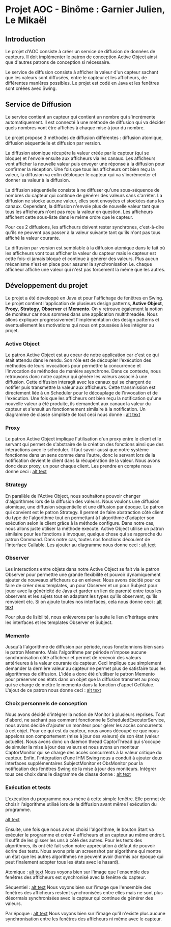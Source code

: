 # Projet AOC - Binôme : Garnier Julien, Le Mikaël

## Introduction
Le projet d'AOC consiste à créer un service de diffusion de données de capteurs. Il doit implémenter le patron de conception Active Object ainsi que d'autres patrons de conception si nécessaire.

Le service de diffusion consiste à afficher la valeur d'un capteur sachant que les valeurs sont diffusées, entre le capteur et les afficheurs, de différentes manières possibles. Le projet est codé en Java et les fenêtres sont créées avec Swing.

## Service de Diffusion
Le service contient un capteur qui contient un nombre qui s'incrémente automatiquement. Il est connecté à une méthode de diffusion qui va décider quels nombres vont être affichés à chaque mise à jour du nombre.

Le projet propose 3 méthodes de diffusion différentes : diffusion atomique, diffusion séquentielle et diffusion par version.

La diffusion atomique récupère la valeur créée par le capteur (qui se bloque) et l'envoie ensuite aux afficheurs via les canaux. Les afficheurs vont afficher la nouvelle valeur puis envoyer une réponse à la diffusion pour confirmer la réception. Une fois que tous les afficheurs ont bien reçu la valeur, la diffusion va enfin débloquer le capteur qui va s'incrémenter et donner sa valeur à la diffusion.

La diffusion séquentielle consiste à ne diffuser qu'une sous-séquence de nombres du capteur qui continue de générer des valeurs sans s'arrêter. La diffusion ne stocke aucune valeur, elles sont envoyées et stockées dans les canaux. Cependant, la diffusion n'envoie plus de nouvelle valeur tant que tous les afficheurs n'ont pas reçu la valeur en question. Les afficheurs affichent cette sous-liste dans le même ordre que le capteur.

Pour ces 2 diffusions, les afficheurs doivent rester synchrones, c'est-à-dire qu'ils ne peuvent pas passer à la valeur suivante tant qu'ils n'ont pas tous affiché la valeur courante.

La diffusion par version est semblable à la diffusion atomique dans le fait où les afficheurs vont tous afficher la valeur du capteur mais le capteur est cette fois-ci jamais bloqué et continue à générer des valeurs. Plus aucun mécanisme n'est en place pour assurer la synchronisation i.e. chaque afficheur affiche une valeur qui n'est pas forcement la même que les autres.

## Développement du projet
Le projet a été développé en Java et pour l'affichage de fenêtres en Swing. Le projet contient l'application de plusieurs design patterns, **Active Object**, **Proxy**, **Strategy**, **Observer** et **Memento**. On y retrouve également la notion de moniteur car nous sommes dans une application multithreadée. Nous allons expliquer progressivement l'implémentation des design patterns et éventuellement les motivations qui nous ont poussées à les intégrer au projet.

### Active Object
Le patron Active Object est au coeur de notre application car c'est ce qui était attendu dans le rendu. Son rôle est de découpler l'exécution des méthodes de leurs invocations pour permettre la concurrence et l'invocation de méthodes de manière asynchrone. Dans ce contexte, nous retrouvons donc notre capteur qui génère les valeurs associé à une diffusion. Cette diffusion interagit avec les canaux qui se chargent de notifier puis transmettre la valeur aux afficheurs. Cette transmission est directement liée à un Scheduler pour le découplage de l'invocation et de l'exécution. Une fois que les afficheurs ont bien reçu la notification qu'une nouvelle valeur a été produite, ils demandent aux canaux la valeur du capteur et s'ensuit un fonctionnement similaire à la notification. Un diagramme de classe simpliste de tout ceci nous donne :
[alt text](image/active_object_simple.png "Active Object simple")


### Proxy
Le patron Active Object implique l'utilisation d'un proxy entre le client et le servant qui permet de s'abstraire de la création des fonctions ainsi que des interactions avec le scheduler. Il faut savoir aussi que notre système fonctionne dans un sens comme dans l'autre, donc le servant lors de la notification devient le client dans la récupération de la valeur. Nous avons donc deux proxy, un pour chaque client. Les prendre en compte nous donne ceci :
[alt text](image/active_object_proxy.png "Active Object et proxy")


### Strategy
En parallèle de l'Active Object, nous souhaitons pouvoir changer d'algorithmes lors de la diffusion des valeurs. Nous voulons une diffusion atomique, une diffusion séquentielle et une diffusion par époque. Le patron qui convient est le patron Strategy. Il permet de faire abstraction côté client du type de l'algorithme tout en permettant à l'algorithme d'adapter son exécution selon le client grâce à la méthode configure. Dans notre cas, nous allons juste utiliser la méthode execute. Active Object utilise un patron similaire pour les fonctions à invoquer, quelque chose qui se rapproche du patron Command. Dans notre cas, toutes nos fonctions découlent de l'interface Callable. Les ajouter au diagramme nous donne ceci : 
[alt text](image/active_object_proxy_strategy.png "Active Object, proxy et strategy")


### Observer
Les interactions entre objets dans notre Active Object se fait via le patron Observer pour permettre une grande flexibilité et pouvoir dynamiquement ajouter de nouveaux afficheurs ou en enlever. Nous avons décidé pour ce faire de créer deux templates, un pour Observer et un pour Subject pour jouer avec la généricité de Java et garder un lien de parenté entre tous les observers et les sujets tout en adaptant les types qu'ils observent, qu'ils renvoient etc.
Si on ajoute toutes nos interfaces, cela nous donne ceci :
[alt text](image/active_object_proxy_strategy_observer.png "Active Object, proxy, strategy et observer")

Pour plus de lisibilité, nous enlèverons par la suite le lien d'héritage entre les interfaces et les templates Observer et Subject.

### Memento
Jusqu'à l'algorithme de diffusion par période, nous fonctionnions bien sans le patron Memento. Mais l'algorithme par période n'impose aucune synchronisation côté afficheur et permet de recevoir des valeurs antérieures à la valeur courante du capteur. Ceci implique que simplement demander la dernière valeur au capteur ne permet plus de satisfaire tous les algorithmes de diffusion. L'idée a donc été d'utiliser le patron Memento pour préserver ces états dans un objet que la diffusion transmet au proxy qui se charge de mettre le memento dans la fonction d'appel GetValue. L'ajout de ce patron nous donne ceci :
[alt text](image/active_object_proxy_strategy_observer_memento.png "Active Object, proxy, strategy, observer et memento")

### Choix personnels de conception
Nous avons décidé d'intégrer la notion de Monitor à plusieurs reprises. Tout d'abord, ne sachant pas comment fonctionne le ScheduledExecutorService, nous avons décidé d'ajouter un moniteur pour gérer les accès concurrents à cet objet. Pour ce qui est du capteur, nous avons découpé ce que nous appelons son comportement (mise à jour des valeurs) de son état (valeur actuelle). Nous avons donc un daemon thread CaptorThread qui s'occupe de simuler la mise à jour des valeurs et nous avons un moniteur CaptorMonitor qui se charge des accès concurrents à la valeur critique du capteur. Enfin, l'intégration d'une IHM Swing nous a conduit à ajouter deux interfaces supplémentaires SubjectMonitor et ObsMonitor pour la notification des fenêtres Swing de la mise à jour des moniteurs. Intégrer tous ces choix dans le diagramme de classe donne :
[alt text](image/active_object_proxy_strategy_observer_memento_all.png "Tout")

### Exécution et tests
L'exécution du programme nous mène à cette simple fenêtre. Elle permet de choisir l'algorithme utilisé lors de la diffusion avant même l'exécution du programme. 

[alt text](image/window.png "Fenêtre démarrage")

Ensuite, une fois que nous avons choisi l'algorithme, le bouton Start va exécuter le programme et créer 4 afficheurs et un capteur au même endroit. Il suffit de les glisser les uns à côté des autres. Pour les tests des algorithmes, ils ont été fait selon notre appréciation à défaut de pouvoir écrire des tests. Nous avons pris un screenshot par algorithme qui montre un état que les autres algorithmes ne peuvent avoir (hormis par époque qui peut finalement adopter tous les états avec le hasard). 

Atomique :
[alt text](image/atomic.png "Diffusion atomique en image")
Nous voyons bien sur l'image que l'ensemble des fenêtres des afficheurs est synchronisé avec la fenêtre du capteur.

Séquentiel :
[alt text](image/sequential.png "Diffusion séquentielle en image")
Nous voyons bien sur l'image que l'ensemble des fenêtres des afficheurs restent synchronisées entre elles mais ne sont plus désormais synchronisées avec le capteur qui continue de générer des valeurs.

Par époque :
[alt text](image/version.png "Diffusion par époque en image")
Nous voyons bien sur l'image qu'il n'existe plus aucune synchronisation entre les fenêtres des afficheurs ni même avec le capteur. 
